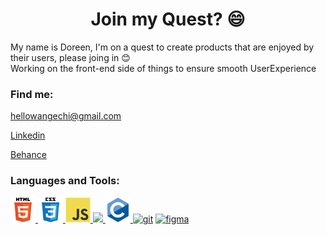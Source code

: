 <h1 align="center">Join my Quest? 😄 </h1>

<p align="left">My name is Doreen, I'm on a quest to create products that are enjoyed by their users, please joing in 😊 <br>
Working on the front-end side of things to ensure smooth UserExperience<br>
</p>

<h3 align="left">Find me:</h3>
<p align="left">

<a href="mailto:hellowangechi@gmail.com">hellowangechi@gmail.com </a>  

<a href="https://linkedin.com/in/https://www.linkedin.com/in/doreen-wangeci/" target="blank">Linkedin</a>
  
<a href="https://www.behance.net/https://www.behance.net/doreenwangeci" target="blank" text-decoration="none">Behance</a>

</p>

<h3 align="left">Languages and Tools:</h3>
<p align="left"> 
  <a href="https://www.w3.org/html/" target="_blank" rel="noreferrer"> 
    <img src="https://raw.githubusercontent.com/devicons/devicon/master/icons/html5/html5-original-wordmark.svg" alt="html5" width="40" height="40"/> </a> 
  <a href="https://www.w3schools.com/css/" target="_blank" rel="noreferrer"> 
    <img src="https://raw.githubusercontent.com/devicons/devicon/master/icons/css3/css3-original-wordmark.svg" alt="css3" width="40" height="40"/> </a> 
  <a href="https://developer.mozilla.org/en-US/docs/Web/JavaScript" target="_blank" rel="noreferrer"> 
    <img src="https://raw.githubusercontent.com/devicons/devicon/master/icons/javascript/javascript-original.svg" alt="javascript" width="40" height="40"/> </a> 
  <a href="https://react.dev/learn">
    <img src="https://react.dev/" /> </a>
  <a href="https://www.cprogramming.com/" target="_blank" rel="noreferrer"> 
  <img src="https://raw.githubusercontent.com/devicons/devicon/master/icons/c/c-original.svg" alt="c" width="40" height="40"/> </a>
   <a href="https://git-scm.com/" target="_blank" rel="noreferrer"> 
    <img src="https://www.vectorlogo.zone/logos/git-scm/git-scm-icon.svg" alt="git" width="40" height="40"/></a> 
    <a href="https://www.figma.com/" target="_blank" rel="noreferrer"> 
    <img src="https://www.vectorlogo.zone/logos/figma/figma-icon.svg" alt="figma" width="40" height="40"/> </a>
